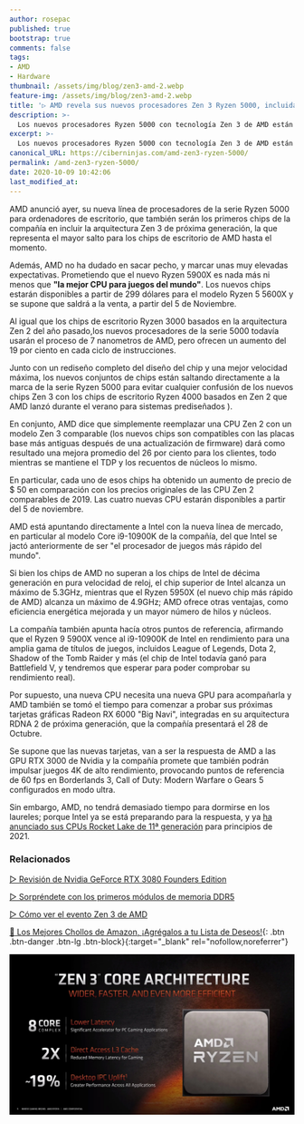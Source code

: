```yaml
---
author: rosepac
published: true
bootstrap: true
comments: false
tags:
- AMD
- Hardware
thumbnail: /assets/img/blog/zen3-amd-2.webp
feature-img: /assets/img/blog/zen3-amd-2.webp
title: '▷ AMD revela sus nuevos procesadores Zen 3 Ryzen 5000, incluida la 'mejor CPU para juegos del mundo'
description: >-
  Los nuevos procesadores Ryzen 5000 con tecnología Zen 3 de AMD están aquí, liderados por el nuevo Ryzen 9 5900X, que según AMD es la mejor CPU para juegos del mundo.
excerpt: >-
  Los nuevos procesadores Ryzen 5000 con tecnología Zen 3 de AMD están aquí, liderados por el nuevo Ryzen 9 5900X, que según AMD es la mejor CPU para juegos del mundo.
canonical_URL: https://ciberninjas.com/amd-zen3-ryzen-5000/
permalink: /amd-zen3-ryzen-5000/
date: 2020-10-09 10:42:06
last_modified_at: 
---
```


AMD anunció ayer, su nueva línea de procesadores de la serie Ryzen 5000 para ordenadores de escritorio, que también serán los primeros chips de la compañía en incluir la arquitectura Zen 3 de próxima generación, la que representa el mayor salto para los chips de escritorio de AMD hasta el momento.

Además, AMD no ha dudado en sacar pecho, y marcar unas muy elevadas expectativas. Prometiendo que el nuevo Ryzen 5900X es nada más ni menos que **"la mejor CPU para juegos del mundo"**. Los nuevos chips estarán disponibles a partir de 299 dólares para el modelo Ryzen 5 5600X y se supone que saldrá a la venta, a partir del 5 de Noviembre.

Al igual que los chips de escritorio Ryzen 3000 basados ​​en la arquitectura Zen 2 del año pasado,los nuevos procesadores de la serie 5000 todavía usarán el proceso de 7 nanometros de AMD, pero ofrecen un aumento del 19 por ciento en cada ciclo de instrucciones.

Junto con un rediseño completo del diseño del chip y una mejor velocidad máxima, los nuevos conjuntos de chips están saltando directamente a la marca de la serie Ryzen 5000 para evitar cualquier confusión de los nuevos chips Zen 3 con los chips de escritorio Ryzen 4000 basados ​​en Zen 2 que AMD lanzó durante el verano para sistemas prediseñados ).

En conjunto, AMD dice que simplemente reemplazar una CPU Zen 2 con un modelo Zen 3 comparable (los nuevos chips son compatibles con las placas base más antiguas después de una actualización de firmware) dará como resultado una mejora promedio del 26 por ciento para los clientes, todo mientras se mantiene el TDP y los recuentos de núcleos lo mismo.

<!-- AMD está comenzando con cuatro nuevas CPU Zen 3. Hay un modelo Ryzen 9 5950X de primera línea con 16 núcleos, 32 hilos y una velocidad máxima de impulso de 4.9GHz por $ 799; el Ryzen 9 5900X de 549 dólares, con 12 núcleos, 32 hilos y una velocidad máxima de impulso de 4.8GHz; el Ryzen 7 5800X de $ 449, con ocho núcleos, 16 hilos y una velocidad máxima de impulso de 4.7GHz; y el Ryzen 5 5600X de $ 299, con seis núcleos, 12 hilos y una velocidad máxima de impulso de 4.6GHz. -->

En particular, cada uno de esos chips ha obtenido un aumento de precio de $ 50 en comparación con los precios originales de las CPU Zen 2 comparables de 2019. Las cuatro nuevas CPU estarán disponibles a partir del 5 de noviembre.

AMD está apuntando directamente a Intel con la nueva línea de mercado, en particular al modelo Core i9-10900K de la compañía, del que Intel se jactó anteriormente de ser "el procesador de juegos más rápido del mundo".

Si bien los chips de AMD no superan a los chips de Intel de décima generación en pura velocidad de reloj, el chip superior de Intel alcanza un máximo de 5.3GHz, mientras que el Ryzen 5950X (el nuevo chip más rápido de AMD) alcanza un máximo de 4.9GHz; AMD ofrece otras ventajas, como eficiencia energética mejorada y un mayor número de hilos y núcleos.

La compañía también apunta hacía otros puntos de referencia, afirmando que el Ryzen 9 5900X vence al i9-10900K de Intel en rendimiento para una amplia gama de títulos de juegos, incluidos League of Legends, Dota 2, Shadow of the Tomb Raider y más (el chip de Intel todavía ganó para Battlefield V, y tendremos que esperar para poder comprobar su rendimiento real).

Por supuesto, una nueva CPU necesita una nueva GPU para acompañarla y AMD también se tomó el tiempo para comenzar a probar sus próximas tarjetas gráficas Radeon RX 6000 "Big Navi", integradas en su arquitectura RDNA 2 de próxima generación, que la compañía presentará el 28 de Octubre.

Se supone que las nuevas tarjetas, van a ser la respuesta de AMD a las GPU RTX 3000 de Nvidia y la compañía promete que también podrán impulsar juegos 4K de alto rendimiento, provocando puntos de referencia de 60 fps en Borderlands 3, Call of Duty: Modern Warfare o Gears 5 configurados en modo ultra.

Sin embargo, AMD, no tendrá demasiado tiempo para dormirse en los laureles; porque Intel ya se está preparando para la respuesta, y ya [ha anunciado sus CPUs Rocket Lake de 11ª generación](https://ciberninjas.com/intel-rocketlake-11-generacion/) para principios de 2021.

### **Relacionados** <!-- omit in toc -->

[▷ Revisión de Nvidia GeForce RTX 3080 Founders Edition](https://ciberninjas.com/review-nvidia-rtx-3080/)

[▷ Sorpréndete con los primeros módulos de memoria DDR5](https://ciberninjas.com/primeras-memorias-ddr5/)

[▷ Cómo ver el evento Zen 3 de AMD](https://ciberninjas.com/evento-zen3-amd/)

[🛒 Los Mejores Chollos de Amazon, ¡Agrégalos a tu Lista de Deseos!](/amazon/ "Los Mejores Chollos de Amazon, Ofertas Flash, Black Monday y Amazon Prime Day"){: .btn .btn-danger .btn-lg .btn-block}{:target="_blank" rel="nofollow,noreferrer"}

![AMD revela sus nuevos procesadores Zen 3 Ryzen 5000, incluida la mejor CPU para juegos del mundo](/assets/img/blog/zen3-amd-2.webp "AMD revela sus nuevos procesadores Zen 3 Ryzen 5000, incluida la mejor CPU para juegos del mundo")
